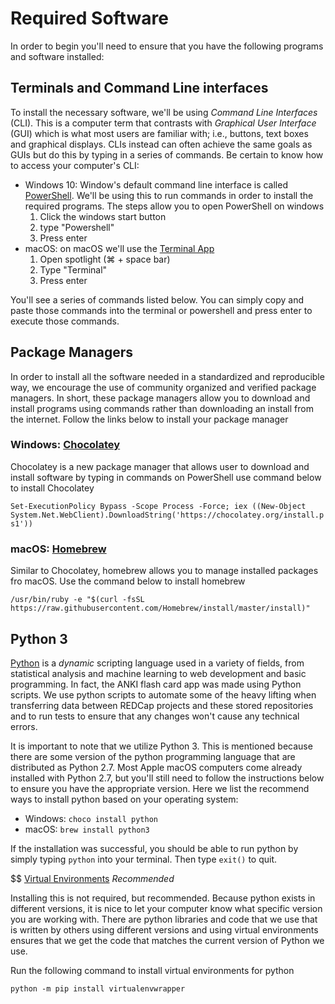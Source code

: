 # Required Software

In order to begin you'll need to ensure that you have the following programs
and software installed:

## Terminals and Command Line interfaces

To install the necessary software, we'll be using *Command Line Interfaces*
(CLI). This is a computer term that contrasts with *Graphical User Interface*
(GUI) which is what most users are familiar with; i.e., buttons, text boxes
and graphical displays. CLIs instead can often achieve the same goals as GUIs
but do this by typing in a series of commands. Be certain to know how to
access your computer's CLI:

- Windows 10: Window's default command line interface is called
  [PowerShell](https://docs.microsoft.com/en-us/windows-server/administration/windows-commands/powershell).
  We'll be using this to run commands in order to install the required
  programs. The steps allow you to open PowerShell on windows
  1. Click the windows start button
  1. type "Powershell"
  1. Press enter
- macOS: on macOS we'll use the [Terminal App](https://support.apple.com/guide/terminal/welcome/mac)
  1. Open spotlight (⌘ + space bar)
  1. Type "Terminal"
  1. Press enter

You'll see a series of commands listed below. You can simply copy and paste
those commands into the terminal or powershell and press enter to execute
those commands.

## Package Managers

In order to install all the software needed in a standardized and reproducible
way, we encourage the use of community organized and verified package
managers. In short, these package managers allow you to download and install
programs using commands rather than downloading an install from the internet.
Follow the links below to install your package manager

### Windows: [Chocolatey](https://chocolatey.org)

Chocolatey is a new package manager that allows user to download and install
software by typing in commands on PowerShell use command below to install
Chocolatey

`Set-ExecutionPolicy Bypass -Scope Process -Force; iex ((New-Object System.Net.WebClient).DownloadString('https://chocolatey.org/install.ps1'))`

### macOS: [Homebrew](https://brew.sh)

Similar to Chocolatey, homebrew allows you to manage installed packages fro
macOS. Use the command below to install homebrew

`/usr/bin/ruby -e "$(curl -fsSL https://raw.githubusercontent.com/Homebrew/install/master/install)"`

## Python 3

[Python](https://www.python.org) is a *dynamic* scripting language used in
a variety of fields, from statistical analysis and machine learning to web
development and basic programming. In fact, the ANKI flash card app was made
using Python scripts. We use python scripts to automate some of the heavy
lifting when transferring data between REDCap projects and these stored
repositories and to run tests to ensure that any changes won't cause any
technical errors.

It is important to note that we utilize Python 3. This is mentioned because
there are some version of the python programming language that are distributed
as Python 2.7. Most Apple macOS computers come already installed with Python
2.7, but you'll still need to follow the instructions below to ensure you have
the appropriate version. Here we list the recommend ways to install python
based on your operating system:

- Windows: `choco install python`
- macOS: `brew install python3`

If the installation was successful, you should be able to run python by simply
typing `python` into your terminal. Then type `exit()` to quit.

$$ [Virtual Environments](https://virtualenv.pypa.io/en/latest/) *Recommended*

Installing this is not required, but recommended. Because python exists in
different versions, it is nice to let your computer know what specific version
you are working with. There are python libraries and code that we use that is
written by others using different versions and using virtual environments
ensures that we get the code that matches the current version of Python we
use.

Run the following command to install virtual environments for python

`python -m pip install virtualenvwrapper`
